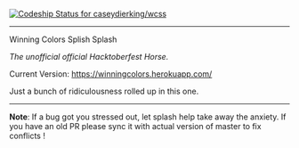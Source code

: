 [ ![Codeship Status for caseydierking/wcss](https://app.codeship.com/projects/2824e4d0-accd-0136-7476-3a0d14b51224/status?branch=master)](https://app.codeship.com/projects/309450)

---

Winning Colors Splish Splash

*The unofficial official Hacktoberfest Horse.*

Current Version:
https://winningcolors.herokuapp.com/

Just a bunch of ridiculousness rolled up in this one.

---

**Note**: If a bug got you stressed out, let splash help take away the anxiety. If you have an old PR please sync it with actual version of master to fix conflicts !
